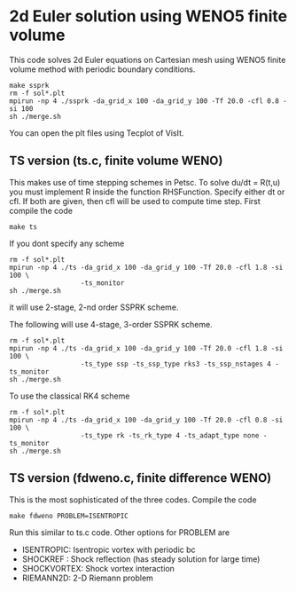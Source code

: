 # 2d Euler solution using WENO5 finite volume

This code solves 2d Euler equations on Cartesian mesh using WENO5 finite volume method with periodic boundary conditions.
```
make ssprk
rm -f sol*.plt
mpirun -np 4 ./ssprk -da_grid_x 100 -da_grid_y 100 -Tf 20.0 -cfl 0.8 -si 100
sh ./merge.sh
```
You can open the plt files using Tecplot of VisIt.

## TS version (ts.c, finite volume WENO)

This makes use of time stepping schemes in Petsc. To solve du/dt = R(t,u) you must implement R inside the function RHSFunction. Specify either dt or cfl. If both are given, then cfl will be used to compute time step. First compile the code
```
make ts
```
If you dont specify any scheme
```
rm -f sol*.plt
mpirun -np 4 ./ts -da_grid_x 100 -da_grid_y 100 -Tf 20.0 -cfl 1.8 -si 100 \
                  -ts_monitor 
sh ./merge.sh
```
it will use 2-stage, 2-nd order SSPRK scheme.

The following will use 4-stage, 3-order SSPRK scheme.
```
rm -f sol*.plt
mpirun -np 4 ./ts -da_grid_x 100 -da_grid_y 100 -Tf 20.0 -cfl 1.8 -si 100 \
                  -ts_type ssp -ts_ssp_type rks3 -ts_ssp_nstages 4 -ts_monitor 
sh ./merge.sh
```
To use the classical RK4 scheme
```
rm -f sol*.plt
mpirun -np 4 ./ts -da_grid_x 100 -da_grid_y 100 -Tf 20.0 -cfl 0.8 -si 100 \
                  -ts_type rk -ts_rk_type 4 -ts_adapt_type none -ts_monitor 
sh ./merge.sh
```

## TS version (fdweno.c, finite difference WENO)

This is the most sophisticated of the three codes.  Compile the code
```
make fdweno PROBLEM=ISENTROPIC
```
Run this similar to ts.c code. Other options for PROBLEM are

 * ISENTROPIC: Isentropic vortex with periodic bc
 * SHOCKREF  : Shock reflection (has steady solution for large time)
 * SHOCKVORTEX: Shock vortex interaction
 * RIEMANN2D: 2-D Riemann problem
